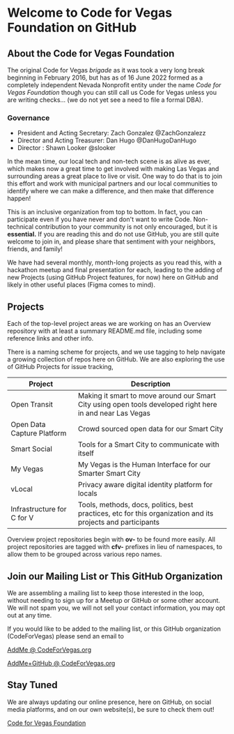 <!--
 Copyright (C) 2022 Code for Vegas Foundation
 
 This file is part of github.
 
 github is free software: you can redistribute it and/or modify
 it under the terms of the GNU General Public License as published by
 the Free Software Foundation, either version 3 of the License, or
 (at your option) any later version.
 
 github is distributed in the hope that it will be useful,
 but WITHOUT ANY WARRANTY; without even the implied warranty of
 MERCHANTABILITY or FITNESS FOR A PARTICULAR PURPOSE.  See the
 GNU General Public License for more details.
 
 You should have received a copy of the GNU General Public License
 along with github.  If not, see <http://www.gnu.org/licenses/>.
-->

# Welcome to Code for Vegas Foundation on GitHub

## About the Code for Vegas Foundation

The original Code for Vegas *brigade* as it was took a very long break beginning in February 2016, but has as of 16 June 2022 formed as a completely independent Nevada Nonprofit entity under the name *Code for Vegas Foundation* though you can still call us Code for Vegas unless you are writing checks… (we do not yet see a need to file a formal DBA).

### Governance

* President and Acting Secretary: Zach Gonzalez @ZachGonzalezz
* Director and Acting Treasurer: Dan Hugo @DanHugoDanHugo
* Director : Shawn Looker @slooker

In the mean time, our local tech and non-tech scene is as alive as ever, which makes now a great time to get involved with making Las Vegas and surrounding areas a great place to live or visit. One way to do that is to join this effort and work with municipal partners and
our local communities to identify where we can make a difference, and then make that difference happen!

This is an inclusive organization from top to bottom. In fact, you can participate even if you have never and don't want to write Code. Non-technical contribution to your community is not only encouraged, but it is **essential.** If you are reading this and do not use GitHub, you are still quite welcome to join in, and please share that sentiment with your neighbors, friends, and family!

We have had several monthly, month-long projects as you read this, with a hackathon meetup and final presentation for each, leading to the adding of new Projects (using GitHub Project features, for now) here on GitHub and likely in other useful places (Figma comes to mind).

## Projects

Each of the top-level project areas we are working on has an Overview repository with at least a summary README.md file, including some reference links and other info.

There is a naming scheme for projects, and we use tagging to help navigate a growing collection of repos here on GitHub. We are also exploring the use of GitHub Projects for issue tracking,

|Project                    | Description                                                                                                 |
|---------------------------|-------------------------------------------------------------------------------------------------------------|
|Open Transit               | Making it smart to move around our Smart City using open tools developed right here in and near Las Vegas   |
|Open Data Capture Platform | Crowd sourced open data for our Smart City                                                                  |
|Smart Social               | Tools for a Smart City to communicate with itself                                                           |
|My Vegas                   | My Vegas is the Human Interface for our Smarter Smart City                                                  |
|vLocal                     | Privacy aware digital identity platform for locals                                                          |
|Infrastructure for C for V | Tools, methods, docs, politics, best practices, etc for this organization and its projects and participants |

Overview project repositories begin with **ov-** to be found more easily. All project repositories are tagged with **cfv-** prefixes in lieu of namespaces, to allow them to be grouped across various repo names.

## Join our Mailing List or This GitHub Organization

We are assembling a mailing list to keep those interested in the loop, without needing to sign up for a Meetup or GitHub or some other account. We will not spam you, we will not sell your contact information, you may opt out at any time.

If you would like to be added to the mailing list, or this GitHub organization (CodeForVegas) please send an email to

[AddMe @ CodeForVegas.org](mailto:addme@codeforvegas.org)

[AddMe+GitHub @ CodeForVegas.org](mailto:addme+github@codeforvegas.org)

## Stay Tuned

We are always updating our online presence, here on GitHub, on social media platforms, and on our own website(s), be sure to check them out!

[Code for Vegas Foundation](https://codeforvegas.org)
